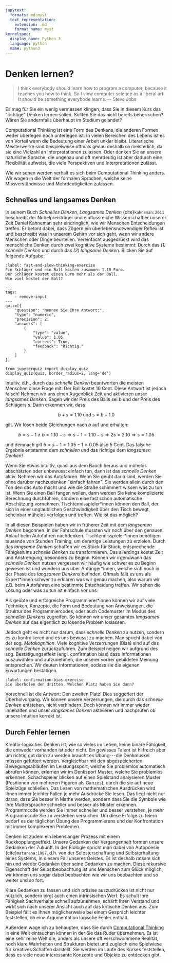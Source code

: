 ```yaml
---
jupytext:
  formats: md:myst
  text_representation:
    extension: .md
    format_name: myst
kernelspec:
  display_name: Python 3
  language: python
  name: python3
---
```


# Denken lernen?

>I think everybody should learn how to program a computer, because it teaches you how to think. So I view computer science as a liberal art. It should be something everybode learns. -- Steve Jobs

Es mag für Sie ein wenig vermessen klingen, dass Sie in diesem Kurs das "richtige" Denken lernen sollen.
Sollten Sie das nicht bereits beherrschen?
Wären Sie andernfalls überhaupt im Studium gelandet?

Computational Thinking ist eine Form des Denkens, die anderen Formen weder überlegen noch unterlegen ist.
In vielen Bereichen des Lebens ist es von Vorteil wenn die Bedeutung einer Arbeit unklar bleibt.
Literarische Meisterwerke sind beispielweise oftmals genau deshalb so meisterlich, da sie eine Vielzahl an Interpretationen zulassen.
Oder denken Sie an unsere naturliche Sprache, die ungenau und oft mehrdeutig ist aber dadurch eine Flexibilität aufweist, die viele Perspektiven und Interpretationen zulässt.

Wie wir sehen werden verhält es sich beim Computational Thinking anders.
Wir wagen in die Welt der formalen Sprachen, welche keine Missverständnisse und Mehrdeutigkeiten zulassen.

## Schnelles und langsames Denken

In seinem Buch *Schnelles Denken, Langsames Denken* {cite}`kahneman:2011` beschreibt der Nobelpreisträger und einflussreiche Wissenschaftler unserer Zeit Daniel Kahneman sehr eindringlich, wie wir Menschen Entscheidungen treffen.
Er betont dabei, dass Zögern ein überlebensnotwendiger Reflex ist und beschreibt was in unserem Gehirn vor sich geht, wenn wir andere Menschen oder Dinge beurteilen. 
Vereinfacht ausgedrückt wird das menschliche Denken durch zwei kognitive Systeme bestimmt:
Durch das *(1) schnelle Denken* und durch das *(2) langsame Denken*.
Blicken Sie auf folgende Aufgabe:

```{exercise} Blinzeln des Alphabets
:label: fast-and-slow-thinking-exercise
Ein Schläger und ein Ball kosten zusammen 1.10 Euro.
Der Schläger kostet einen Euro mehr als der Ball.
Wie viel kostet der Ball?
```

```{code-cell} python3
---
tags: 
    - remove-input
---
quiz=[{
    "question": "Nennen Sie Ihre Antwort:",
    "type": "numeric",
    "precision": 2,
    "answers": [
        {
            "type": "value",
            "value": 1.05,
            "correct": True,
            "feedback": "Richtig."
        }
    ]
}]

from jupyterquiz import display_quiz
display_quiz(quiz, border_radius=2, lang='de')
```


Intuitiv, d.h., durch das *schnelle Denken* beantworten die meisten Menschen diese Frage mit: Der Ball kostet 10 Cent.
Diese Antwort ist jedoch falsch!
Nehmen wir uns einen Augenblick Zeit und aktivieren unser *langsames Denken*.
Sagen wir der Preis des Balls sei $b$ und der Preis des Schlägers $s$.
Dann erkennen wir, dass 

$$b + s = 1.10 \text{ und } s = b + 1.0$$

gilt.
Wir lösen beide Gleichungen nach $b$ auf und erhalten:

$$b = s - 1 \land b = 1.10 - s \Rightarrow s-1 = 1.10-s \Rightarrow 2s = 2.10 \Rightarrow s = 1.05$$

und demnach gilt $b = s - 1= 1.05-1 = 0.05$ also 5 Cent.
Das falsche Ergebnis entstammt dem *schnellen* und das richtige dem *langsamen Denken*!

Wenn Sie etwas intuitiv, quasi aus dem Bauch heraus und mühelos abschätzten oder unbewusst einfach tun, dann ist das *schnelle Denken* aktiv.
Nehmen wir das Autofahren.
Wenn Sie geübt darin sind, werden Sie ohne darüber nachzudenken "einfach fahren".
Sie werden allein durch den Ton den das Auto macht und wie die Straße schimmert wissen was zu tun ist.
Wenn Sie einen Ball fangen wollen, dann werden Sie keine komplizierte Berechnung durchführen, sondern eine fast schon automatische Abschätzung vornehmen.
Tischtennisspieler\*innen können den Ball, der sich in einer unglaublichen Geschwindigkeit über den Tisch bewegt, scheinbar mühelos verfolgen und treffen.
Wie ist das möglich?

In all diesen Beispielen haben wir in früherer Zeit mit dem *langsamen Denken* begonnen.
In der Fahrschule mussten wir noch über den genauen Ablauf beim Autofahren nachdenken.
Tischtennisspieler\*innen benötigen tausende von Stunden Training, um derartige Leistungen zu erzielen.
Durch das *langsame Denken* schaffen wir es Stück für Stück, entsprechende Fähigkeit ins *schnelle Denken* zu transformieren.
Das allerdings kostet Zeit und Anstrengung, besonders zu Beginn.
Können wir irgendwann das *schnelle Denken* nutzen vergessen wir häufig wie schwer es zu Beginn gewesen ist und wundern uns über Anfänger\*innen, welche sich noch in der Phase des *langsamen Denkens* befinden.
Oftmals fällt es uns als Expert\*innen schwer zu erklären was wir genau machen, also warum wir z.B. beim Autofahren eine bestimmte Entscheidung treffen.
Wir sehen die Lösung oder was zu tun ist einfach vor uns.

Als geübte und erfolgreiche Programmierer\*innen können wir auf viele Techniken, Konzepte, die Form und Bedeutung von Anweisungen, die Struktur des Programmiercodes, oder auch Codemuster im Modus des *schnellen Denkens* zugreifen.
So können wir unser gesamtes *langsames Denken* auf das eigentlich zu lösende Problem loslassen.

Jedoch geht es nicht nur darum, dass *schnelle Denken* zu nutzen, sondern es zu kontrollieren und es uns bewusst zu machen.
Man spricht dabei von der sog. *Metakognition*.
Viele kognitive Verzerrungen (Bias) sind auf das *schnelle Denken* zurückzuführen.
Zum Beispiel neigen wir aufgrund des sog. Bestätigungseffekt (engl. confirmation bias) dazu Informationen auszuwählen und aufzunehmen, die unserer vorher gebildeten Meinung entsprechen.
Wir deuten Informationen, sodass sie die eigenen Erwartungen bestätigen.

```{exercise} Blinzeln des Alphabets
:label: confirmation-bias-exercise
Sie überholen den dritten. Welchen Platz haben Sie dann?
```

Vorschnell ist die Antwort: Den zweiten Platz!
Dies suggeriert der Überholvorgang.
Wir können unsere Verzerrungen, die durch das *schnelle Denken* entstehen, nicht verhindern.
Doch können wir immer wieder innehalten und unser *langsames Denken* aktivieren und nachprüfen ob unsere Intuition korrekt ist.

## Durch Fehler lernen

Kreativ-logisches Denken ist, wie so vieles im Leben, keine binäre Fähigkeit, die entweder vorhanden ist oder nicht.
Ein gewisses Talent ist hilfreich aber um richtig gut darin zu werden braucht es Übung---die Denkmuskel müssen gefüttert werden.
Vergleichbar mit den abgespeicherten Bewegungsabläufen im Leistungssport, welche Sie problemlos automatisch abrufen können, erlernen wir im Denksport Muster, welche Sie problemlos erkennen.
Schachspieler blicken auf einen Spielstand analysieren Muster (Positionen von mehreren Figuren als Ganzes), durch die sie auf neue Spielzüge schließen.
Das Lesen von mathematischen Ausdrücken wird Ihnen immer leichter Fallen je mehr Ausdrücke Sie lesen.
Das liegt nicht nur daran, dass Sie besser in Mathe werden, sondern dass Sie die Symbole wie Ihre Muttersprache schneller und besser als Muster erkennen.
Programmcode werden Sie immer schneller und besser verstehen, je mehr Programmcode Sie zu verstehen versuchen.
Um diese Erfolge zu feiern bedarf es der täglichen Übung des Programmierens und der Konfrontation mit immer komplexeren Problemen.

Denken ist zudem ein lebenslanger Prozess mit einem Rückkopplungseffekt.
Unsere Gedanken der Vergangenheit formen unsere Gedanken der Zukunft.
In der Biologie spricht man dabei von Autopoesie {cite}`maturana:1987`, d.h. von der Selbsterschaffung und Selbsterhaltung eines Systems, in diesem Fall unseres Geistes.
Es ist deshalb ratsam sich hin und wieder Gedanken über seine Gedanken zu machen.
Diese rekursive Eigenschaft der Selbstbeobachtung ist uns Menschen zum Glück möglich, wir können uns sogar dabei beobachten wie wir uns beobachten und so weiter und so fort.

Klare Gedanken zu fassen und sich präzise auszudrücken ist nicht nur nützlich, sondern birgt auch einen intrinsischen Wert.
Es schult Ihre Fähigkeit Sachverhalte schnell aufzunehmen, schärft Ihren Verstand und wirkt sich nach unserer Ansicht auch auf das kritische Denken aus.
Zum Beispiel fällt es Ihnen möglicherweise bei einem Gespräch leichter feststellen, ob eine Argumentation logische Fehler enthält.

Außerdem wage ich zu behaupten, dass Sie durch [Computational Thinking](sec-what-is-ct) in eine Welt eintauchen können in der Sie das Ruder übernehmen.
Es ist eine sehr reine Welt die, anders als unsere oft verschwommene Realität, noch klare Wahrheiten und Strukturen bietet und zugleich eine Spielwiese für kreatives Schaffen darstellt.
Sie werden im Laufe des Kurses feststellen, dass es viele neue interessante Konzepte und Objekte zu entdecken gibt.